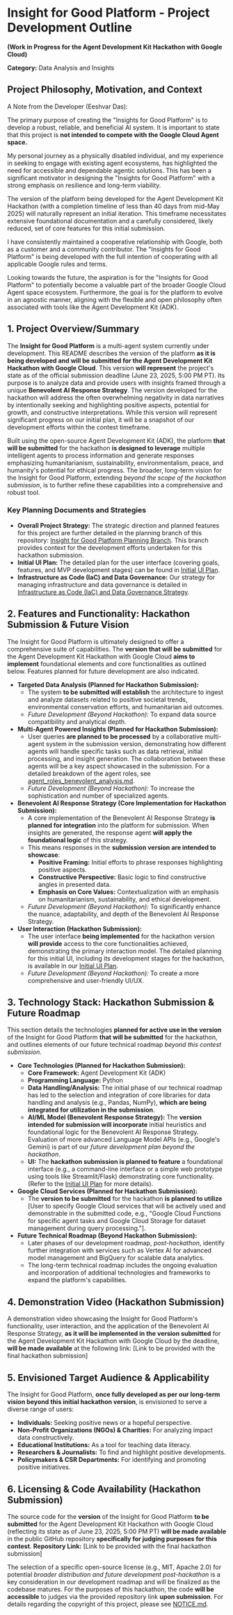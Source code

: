 # Insight for Good Platform - Project Development Outline
**(Work in Progress for the Agent Development Kit Hackathon with Google Cloud)**

**Category:** Data Analysis and Insights

## Project Philosophy, Motivation, and Context

A Note from the Developer (Eeshvar Das):

The primary purpose of creating the "Insights for Good Platform" is to develop a robust, reliable, and beneficial AI system. It is important to state that this project is **not intended to compete with the Google Cloud Agent space.**

My personal journey as a physically disabled individual, and my experience in seeking to engage with existing agent ecosystems, has highlighted the need for accessible and dependable agentic solutions. This has been a significant motivator in designing the "Insights for Good Platform" with a strong emphasis on resilience and long-term viability.

The version of the platform being developed for the Agent Development Kit Hackathon (with a completion timeline of less than 40 days from mid-May 2025) will naturally represent an initial iteration. This timeframe necessitates extensive foundational documentation and a carefully considered, likely reduced, set of core features for this initial submission.

I have consistently maintained a cooperative relationship with Google, both as a customer and a community contributor. The "Insights for Good Platform" is being developed with the full intention of cooperating with all applicable Google rules and terms.

Looking towards the future, the aspiration is for the "Insights for Good Platform" to potentially become a valuable part of the broader Google Cloud Agent space ecosystem. Furthermore, the goal is for the platform to evolve in an agnostic manner, aligning with the flexible and open philosophy often associated with tools like the Agent Development Kit (ADK).

## 1. Project Overview/Summary

The **Insight for Good Platform** is a multi-agent system currently under development. This README describes the version of the platform **as it is being developed and will be submitted for the Agent Development Kit Hackathon with Google Cloud**. This version **will represent** the project's state as of the official submission deadline (June 23, 2025, 5:00 PM PT). Its purpose is to analyze data and provide users with insights framed through a unique **Benevolent AI Response Strategy**. The version developed for the hackathon will address the often overwhelming negativity in data narratives by intentionally seeking and highlighting positive aspects, potential for growth, and constructive interpretations. While this version will represent significant progress on our initial plan, it will be a snapshot of our development efforts within the contest timeframe.

Built using the open-source Agent Development Kit (ADK), the platform **that will be submitted** for the hackathon **is designed to leverage** multiple intelligent agents to process information and generate responses emphasizing humanitarianism, sustainability, environmentalism, peace, and humanity's potential for ethical progress. The broader, long-term vision for the Insight for Good Platform, extending *beyond the scope of the hackathon submission*, is to further refine these capabilities into a comprehensive and robust tool.

### Key Planning Documents and Strategies
* **Overall Project Strategy:** The strategic direction and planned features for this project are further detailed in the planning branch of this repository: [Insight for Good Platform Planning Branch](https://github.com/eeshvardasikcm/insight-for-good-platform-adk/blob/planning/planning/STRATEGY.md). This branch provides context for the development efforts undertaken for this hackathon submission.
* **Initial UI Plan:** The detailed plan for the user interface (covering goals, features, and MVP development stages) can be found in [Initial UI Plan](/planning/docs/UI_PLAN.md).
* **Infrastructure as Code (IaC) and Data Governance:** Our strategy for managing infrastructure and data governance is detailed in [Infrastructure as Code (IaC) and Data Governance Strategy](https://github.com/eeshvardasikcm/insight-for-good-platform-adk/planning/docs/iac-data-governance-strategy.md).

## 2. Features and Functionality: Hackathon Submission & Future Vision

The Insight for Good Platform is ultimately designed to offer a comprehensive suite of capabilities. The **version that will be submitted** for the Agent Development Kit Hackathon with Google Cloud **aims to implement** foundational elements and core functionalities as outlined below. Features planned for future development are also indicated.

* **Targeted Data Analysis (Planned for Hackathon Submission):**
    * The system **to be submitted will establish** the architecture to ingest and analyze datasets related to positive societal trends, environmental conservation efforts, and humanitarian aid outcomes.
    * *Future Development (Beyond Hackathon):* To expand data source compatibility and analytical depth.
* **Multi-Agent Powered Insights (Planned for Hackathon Submission):**
    * User queries **are planned to be processed** by a collaborative multi-agent system in the submission version, demonstrating how different agents will handle specific tasks such as data retrieval, initial processing, and insight generation. The collaboration between these agents will be a key aspect showcased in the submission. For a detailed breakdown of the agent roles, see [agent_roles_benevolent_analysis.md](./agent_roles_benevolent_analysis.md).
    * *Future Development (Beyond Hackathon):* To increase the sophistication and number of specialized agents.
* **Benevolent AI Response Strategy (Core Implementation for Hackathon Submission):**
    * A core implementation of the Benevolent AI Response Strategy **is planned for integration** into the platform for submission. When insights are generated, the response agent **will apply the foundational logic** of this strategy.
    * This means responses in the **submission version are intended to showcase**:
        * **Positive Framing:** Initial efforts to phrase responses highlighting positive aspects.
        * **Constructive Perspective:** Basic logic to find constructive angles in presented data.
        * **Emphasis on Core Values:** Contextualization with an emphasis on humanitarianism, sustainability, and ethical development.
    * *Future Development (Beyond Hackathon):* To significantly enhance the nuance, adaptability, and depth of the Benevolent AI Response Strategy.
* **User Interaction (Hackathon Submission):**
    * The user interface **being implemented** for the hackathon version **will provide** access to the core functionalities achieved, demonstrating the primary interaction model. The detailed planning for this initial UI, including its development stages for the hackathon, is available in our [Initial UI Plan](./docs/UI_PLAN.md).
    * *Future Development (Beyond Hackathon):* To create a more comprehensive and user-friendly UI/UX.

## 3. Technology Stack: Hackathon Submission & Future Roadmap

This section details the technologies **planned for active use in the version** of the Insight for Good Platform **that will be submitted** for the hackathon, and outlines elements of our future technical roadmap *beyond this contest submission*.

* **Core Technologies (Planned for Hackathon Submission):**
    * **Core Framework:** Agent Development Kit (ADK)
    * **Programming Language:** Python
    * **Data Handling/Analysis:** The initial phase of our technical roadmap has led to the selection and integration of core libraries for data handling and analysis (e.g., Pandas, NumPy), **which are being integrated for utilization in the submission**.
    * **AI/ML Model (Benevolent Response Strategy):** The **version intended for submission will incorporate** initial heuristics and foundational logic for the Benevolent AI Response Strategy. Evaluation of more advanced Language Model APIs (e.g., Google's Gemini) is part of our *future development plan beyond the hackathon*.
    * **UI:** The **hackathon submission is planned to feature** a foundational interface (e.g., a command-line interface or a simple web prototype using tools like Streamlit/Flask) demonstrating core functionality. (Refer to the [Initial UI Plan](./docs/UI_PLAN.md) for more details).
* **Google Cloud Services (Planned for Hackathon Submission):**
    * The **version to be submitted** for the hackathon **is planned to utilize** [User to specify Google Cloud services that will be actively used and demonstrable in the submitted code, e.g., "Google Cloud Functions for specific agent tasks and Google Cloud Storage for dataset management during query processing."].
* **Future Technical Roadmap (Beyond Hackathon Submission):**
    * Later phases of our development roadmap, *post-hackathon*, identify further integration with services such as Vertex AI for advanced model management and BigQuery for scalable data analytics.
    * The long-term technical roadmap includes the ongoing evaluation and incorporation of additional technologies and frameworks to expand the platform's capabilities.

## 4. Demonstration Video (Hackathon Submission)

A demonstration video showcasing the Insight for Good Platform's functionality, user interaction, and the application of the Benevolent AI Response Strategy, **as it will be implemented in the version submitted** for the Agent Development Kit Hackathon with Google Cloud by the deadline, **will be made available** at the following link:
[Link to be provided with the final hackathon submission]

## 5. Envisioned Target Audience & Applicability

The Insight for Good Platform, **once fully developed as per our long-term vision beyond this initial hackathon version**, is envisioned to serve a diverse range of users:
* **Individuals:** Seeking positive news or a hopeful perspective.
* **Non-Profit Organizations (NGOs) & Charities:** For analyzing impact data constructively.
* **Educational Institutions:** As a tool for teaching data literacy.
* **Researchers & Journalists:** To find and highlight positive developments.
* **Policymakers & CSR Departments:** For identifying and promoting positive initiatives.

## 6. Licensing & Code Availability (Hackathon Submission)

The source code for the **version** of the Insight for Good Platform **to be submitted** for the Agent Development Kit Hackathon with Google Cloud (reflecting its state as of June 23, 2025, 5:00 PM PT) **will be made available** in the public GitHub repository **specifically for judging purposes for this contest**.
**Repository Link:** [Link to be provided with the final hackathon submission]

The selection of a specific open-source license (e.g., MIT, Apache 2.0) for potential *broader distribution and future development post-hackathon* is a key consideration in our development roadmap and will be finalized as the codebase matures. For the purposes of this hackathon, the code **will be accessible** to judges via the provided repository link **upon submission**. For details regarding the copyright of this project, please see [NOTICE.md](./NOTICE.md).

